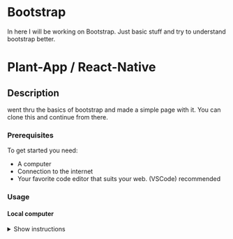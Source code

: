 # Bootstrap
In here I will be working on Bootstrap. Just basic stuff and try to understand bootstrap better.
# Plant-App / React-Native 

## Description
went thru the basics of bootstrap and made a simple page with it. You can clone this and continue from there. 


### Prerequisites
To get started you need:
<ul>
  <li>A computer</li>
  <li>Connection to the internet</li>
  <li>Your favorite code editor that suits your web. (VSCode) recommended</li>
</ul>

### Usage

#### Local computer
<details><summary>Show instructions</summary>
1. Open project in code editor.
  <br/>
2. Clone or download Zip:
  
```sh 
  $ git clone git@github.com:kurosh97/Bootstrap.git
```
<br/>
3. Check bootstraps documentation:

```sh 
$ https://getbootstrap.com/docs/4.5/getting-started/introduction/
```
<br/>
